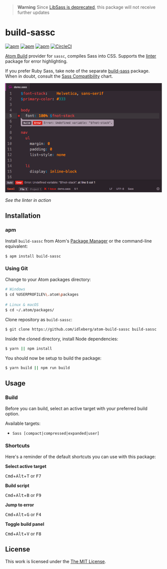 > **Warning**
> Since [LibSass is deprecated](https://sass-lang.com/blog/libsass-is-deprecated), this package will not receive further updates

# build-sassc

[![apm](https://flat.badgen.net/apm/license/build-sassc)](https://atom.io/packages/build-sassc)
[![apm](https://flat.badgen.net/apm/v/build-sassc)](https://atom.io/packages/build-sassc)
[![apm](https://flat.badgen.net/apm/dl/build-sassc)](https://atom.io/packages/build-sassc)
[![CircleCI](https://flat.badgen.net/circleci/github/idleberg/atom-build-sassc)](https://circleci.com/gh/idleberg/atom-build-sassc)

[Atom Build](https://atombuild.github.io/) provider for `sassc`, compiles Sass into CSS. Supports the [linter](https://atom.io/packages/linter) package for error highlighting.

If you prefer Ruby Sass, take note of the separate [build-sass](https://atom.io/packages/build-sass) package. When in doubt, consult the [Sass Compatibility](http://sass-compatibility.github.io/) chart.

![Screenshot](https://raw.githubusercontent.com/idleberg/atom-build-sassc/master/screenshot.png)

*See the linter in action*

## Installation

### apm

Install `build-sassc` from Atom's [Package Manager](http://flight-manual.atom.io/using-atom/sections/atom-packages/) or the command-line equivalent:

`$ apm install build-sassc`

### Using Git

Change to your Atom packages directory:

```bash
# Windows
$ cd %USERPROFILE%\.atom\packages

# Linux & macOS
$ cd ~/.atom/packages/
```

Clone repository as `build-sassc`:

```bash
$ git clone https://github.com/idleberg/atom-build-sassc build-sassc
```

Inside the cloned directory, install Node dependencies:

```bash
$ yarn || npm install
```

You should now be setup to build the package:

```bash
$ yarn build || npm run build
```

## Usage

### Build

Before you can build, select an active target with your preferred build option.

Available targets:

* `Sass [compact|compressed|expanded|user]`

### Shortcuts

Here's a reminder of the default shortcuts you can use with this package:

**Select active target**

<kbd>Cmd</kbd>+<kbd>Alt</kbd>+<kbd>T</kbd> or <kbd>F7</kbd>

**Build script**

<kbd>Cmd</kbd>+<kbd>Alt</kbd>+<kbd>B</kbd> or <kbd>F9</kbd>

**Jump to error**

<kbd>Cmd</kbd>+<kbd>Alt</kbd>+<kbd>G</kbd> or <kbd>F4</kbd>

**Toggle build panel**

<kbd>Cmd</kbd>+<kbd>Alt</kbd>+<kbd>V</kbd> or <kbd>F8</kbd>

## License

This work is licensed under the [The MIT License](LICENSE.md).

